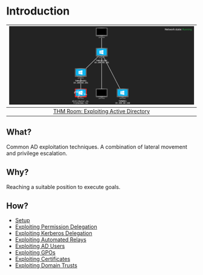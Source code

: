 # Introduction

| ![THM Exploiting Active Directory](../../_static/images/exploiting.png)
|:--:|
| [THM Room: Exploiting Active Directory](https://tryhackme.com/room/exploitingad) |

## What?

Common AD exploitation techniques. A combination of lateral movement and privilege escalation.

## Why?

Reaching a suitable position to execute goals.

## How?

* [Setup](setup.md)
* [Exploiting Permission Delegation](permissions.md)
* [Exploiting Kerberos Delegation](kerberos.md)
* [Exploiting Automated Relays](relays.md)
* [Exploiting AD Users](users.md)
* [Exploiting GPOs](gpos.md)
* [Exploiting Certificates](certificates.md)
* [Exploiting Domain Trusts](trusts.md)
